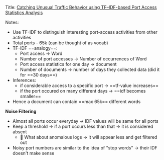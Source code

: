 Title:
[Catching Unusual Traffic Behavior using TF–IDF-based Port Access Statistics Analysis](https://arxiv.org/pdf/2111.06080.pdf)


Notes:
- Use TF-IDF to distinguish interesting port-access activities from other activities
- Total ports - 65k (can be thought of as vocab)
- TF-IDF ==analogy==:
	- Port access -> Word
	- Number of port accesses -> Number of occurrences of Word
	- Port access statistics for one day -> document
	- Number of documents -> number of days they collected data (did it for ==30 days==)
- Inferences:
	- if considerable access to a specific port -> ==tf-value increases==
	- if the port occured on many different days -> ==idf becomes smaller==
- Hence a document can contain ==max 65k== different words

**Noise Filtering**
- Almost all ports occur everyday -> IDF values will be same for all ports
- Keep a threshold -> if a port occurs less than that -> it is considered absent
	- 📍  What about anomalous logs -> it will appear less and get filtered out
- Noisy port numbers are similar to the idea of "stop words" -> their IDF doesn't make sense